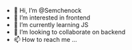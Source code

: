 - 👋 Hi, I’m @Semchenock
- 👀 I’m interested in frontend
- 🌱 I’m currently learning JS
- 💞️ I’m looking to collaborate on backend
- 📫 How to reach me ...

<!---
Semchenock/Semchenock is a ✨ special ✨ repository because its `README.md` (this file) appears on your GitHub profile.
You can click the Preview link to take a look at your changes.
--->
